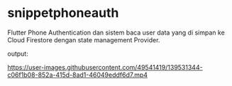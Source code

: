 # snippetphoneauth

Flutter Phone Authentication dan sistem baca user data yang di simpan ke Cloud Firestore dengan state management Provider.

output:

https://user-images.githubusercontent.com/49541419/139531344-c06f1b08-852a-415d-8ad1-46049eddf6d7.mp4
